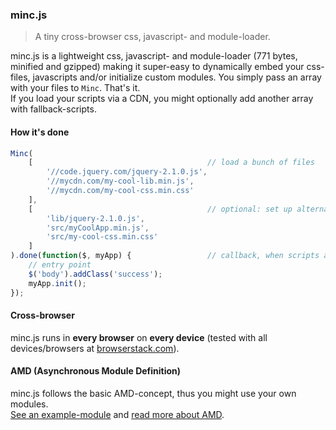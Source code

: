 ### minc.js

> A tiny cross-browser css, javascript- and module-loader.

minc.js is a lightweight css, javascript- and module-loader (771 bytes, minified and gzipped) making it super-easy to dynamically embed your css-files, javascripts and/or initialize custom modules.
You simply pass an array with your files to `Minc`. That's it.<br>
If you load your scripts via a CDN, you might optionally add another array with fallback-scripts.<br>
 
#### How it's done
 
```javascript
Minc(
	[										// load a bunch of files
		'//code.jquery.com/jquery-2.1.0.js',
		'//mycdn.com/my-cool-lib.min.js',
		'//mycdn.com/my-cool-css.min.css'
	],
	[										// optional: set up alternatives, if the CDN is down...
		'lib/jquery-2.1.0.js',
		'src/myCoolApp.min.js',
		'src/my-cool-css.min.css'
	]
).done(function($, myApp) {					// callback, when scripts are being loaded
	// entry point
	$('body').addClass('success');
	myApp.init();
});
```

#### Cross-browser

minc.js runs in **every browser** on **every device** (tested with all devices/browsers at [browserstack.com](http://www.browserstack.com/screenshots)).

#### AMD (Asynchronous Module Definition)

minc.js follows the basic AMD-concept, thus you might use your own modules.<br>
[See an example-module](https://github.com/misantronic/minc/blob/master/examples/lib/test-lib.js) and [read more about AMD](http://addyosmani.com/writing-modular-js/).